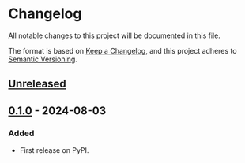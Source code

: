 # Changelog
All notable changes to this project will be documented in this file.

The format is based on [Keep a Changelog](https://keepachangelog.com/en/1.0.0/),
and this project adheres to [Semantic Versioning](https://semver.org/spec/v2.0.0.html).


## [Unreleased]

## [0.1.0] - 2024-08-03
### Added
- First release on PyPI.

[Unreleased]: https://github.com/rserial/flintpy/compare/v0.1.0...HEAD
[0.1.0]: https://github.com/rserial/flintpy/compare/releases/tag/v0.1.0
